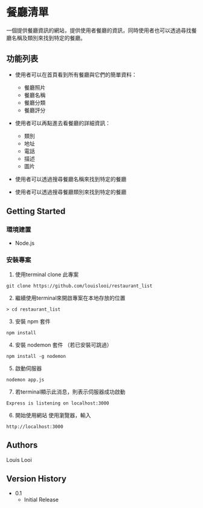 

# 餐廳清單

一個提供餐廳資訊的網站，提供使用者餐廳的資訊，同時使用者也可以透過尋找餐廳名稱及類別來找到特定的餐廳。

## 功能列表

- 使用者可以在首頁看到所有餐廳與它們的簡單資料：
  - 餐廳照片
  - 餐廳名稱
  - 餐廳分類
  - 餐廳評分

- 使用者可以再點進去看餐廳的詳細資訊：
  - 類別
  - 地址
  - 電話
  - 描述
  - 圖片

- 使用者可以透過搜尋餐廳名稱來找到特定的餐廳

- 使用者可以透過搜尋餐廳類別來找到特定的餐廳

## Getting Started
### 環境建置
* Node.js

### 安裝專案
1. 使用terminal clone 此專案
```
git clone https://github.com/louislooi/restaurant_list
```

2. 繼續使用terminal來開啟專案在本地存放的位置
```
> cd restaurant_list
```
3. 安裝 npm 套件 
```
npm install
```
4. 安裝 nodemon 套件 （若已安裝可跳過）
```
npm install -g nodemon
```
5. 啟動伺服器
```
nodemon app.js
```

7. 若terminal顯示此消息，則表示伺服器成功啟動
```
Express is listening on localhost:3000
```

6. 開始使用網站
使用瀏覽器，輸入
```
http://localhost:3000
```


## Authors

Louis Looi


## Version History

* 0.1
    * Initial Release

